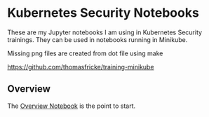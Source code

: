 # Kubernetes Security Notebooks

These are my Jupyter notebooks I am using in Kubernetes Security trainings. 
They can be used in notebooks running in Minikube.

Missing png files are created from dot file using make

https://github.com/thomasfricke/training-minikube

## Overview

The [Overview Notebook](Overview.ipynb) is the point to start.


